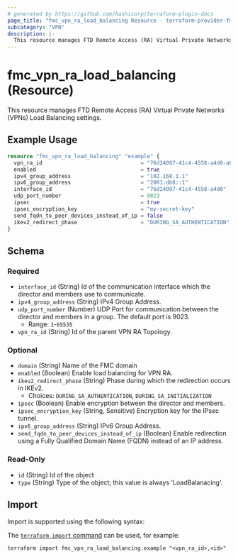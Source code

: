 ```yaml
---
# generated by https://github.com/hashicorp/terraform-plugin-docs
page_title: "fmc_vpn_ra_load_balancing Resource - terraform-provider-fmc"
subcategory: "VPN"
description: |-
  This resource manages FTD Remote Access (RA) Virtual Private Networks (VPNs) Load Balancing settings.
---
```


# fmc_vpn_ra_load_balancing (Resource)

This resource manages FTD Remote Access (RA) Virtual Private Networks (VPNs) Load Balancing settings.

## Example Usage

```terraform
resource "fmc_vpn_ra_load_balancing" "example" {
  vpn_ra_id                               = "76d24097-41c4-4558-a4d0-a8c07ac08470"
  enabled                                 = true
  ipv4_group_address                      = "192.168.1.1"
  ipv6_group_address                      = "2001:db8::1"
  interface_id                            = "76d24097-41c4-4558-a4d0"
  udp_port_number                         = 9023
  ipsec                                   = true
  ipsec_encryption_key                    = "my-secret-key"
  send_fqdn_to_peer_devices_instead_of_ip = false
  ikev2_redirect_phase                    = "DURING_SA_AUTHENTICATION"
}
```

<!-- schema generated by tfplugindocs -->
## Schema

### Required

- `interface_id` (String) Id of the communication interface which the director and members use to communicate.
- `ipv4_group_address` (String) IPv4 Group Address.
- `udp_port_number` (Number) UDP Port for communication between the director and members in a group. The default port is 9023.
  - Range: `1`-`65535`
- `vpn_ra_id` (String) Id of the parent VPN RA Topology.

### Optional

- `domain` (String) Name of the FMC domain
- `enabled` (Boolean) Enable load balancing for VPN RA.
- `ikev2_redirect_phase` (String) Phase during which the redirection occurs in IKEv2.
  - Choices: `DURING_SA_AUTHENTICATION`, `DURING_SA_INITIALIZATION`
- `ipsec` (Boolean) Enable encryption between the director and members.
- `ipsec_encryption_key` (String, Sensitive) Encryption key for the IPsec tunnel.
- `ipv6_group_address` (String) IPv6 Group Address.
- `send_fqdn_to_peer_devices_instead_of_ip` (Boolean) Enable redirection using a Fully Qualified Domain Name (FQDN) instead of an IP address.

### Read-Only

- `id` (String) Id of the object
- `type` (String) Type of the object; this value is always 'LoadBalanacing'.

## Import

Import is supported using the following syntax:

The [`terraform import` command](https://developer.hashicorp.com/terraform/cli/commands/import) can be used, for example:

```shell
terraform import fmc_vpn_ra_load_balancing.example "<vpn_ra_id>,<id>"
```
